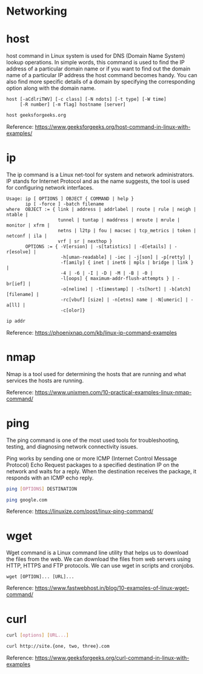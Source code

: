 # Networking

# host
host command in Linux system is used for DNS (Domain Name System) lookup operations. In simple words, this command is used to find the IP address of a particular domain name or if you want to find out the domain name of a particular IP address the host command becomes handy. You can also find more specific details of a domain by specifying the corresponding option along with the domain name.
```
host [-aCdlriTWV] [-c class] [-N ndots] [-t type] [-W time]
     [-R number] [-m flag] hostname [server]
```
```bash
host geeksforgeeks.org
```

Reference: https://www.geeksforgeeks.org/host-command-in-linux-with-examples/

# ip
The ip command is a Linux net-tool for system and network administrators. IP stands for Internet Protocol and as the name suggests, the tool is used for configuring network interfaces.
```
Usage: ip [ OPTIONS ] OBJECT { COMMAND | help }
       ip [ -force ] -batch filename
where  OBJECT := { link | address | addrlabel | route | rule | neigh | ntable |
                   tunnel | tuntap | maddress | mroute | mrule | monitor | xfrm |
                   netns | l2tp | fou | macsec | tcp_metrics | token | netconf | ila |
                   vrf | sr | nexthop }
       OPTIONS := { -V[ersion] | -s[tatistics] | -d[etails] | -r[esolve] |
                    -h[uman-readable] | -iec | -j[son] | -p[retty] |
                    -f[amily] { inet | inet6 | mpls | bridge | link } |
                    -4 | -6 | -I | -D | -M | -B | -0 |
                    -l[oops] { maximum-addr-flush-attempts } | -br[ief] |
                    -o[neline] | -t[imestamp] | -ts[hort] | -b[atch] [filename] |
                    -rc[vbuf] [size] | -n[etns] name | -N[umeric] | -a[ll] |
                    -c[olor]}
```

```bash
ip addr
```

Reference: https://phoenixnap.com/kb/linux-ip-command-examples

# nmap
Nmap is a tool used for determining the hosts that are running and what services the hosts are running.

Reference: https://www.unixmen.com/10-practical-examples-linux-nmap-command/

# ping
The ping command is one of the most used tools for troubleshooting, testing, and diagnosing network connectivity issues.

Ping works by sending one or more ICMP (Internet Control Message Protocol) Echo Request packages to a specified destination IP on the network and waits for a reply. When the destination receives the package, it responds with an ICMP echo reply.
```bash
ping [OPTIONS] DESTINATION
```
```bash
ping google.com
```
Reference: https://linuxize.com/post/linux-ping-command/

# wget
Wget command is a Linux command line utility that helps us to download the files from the web. We can download the files from web servers using HTTP, HTTPS and FTP protocols. We can use wget in scripts and cronjobs.
```
wget [OPTION]... [URL]...
```

Reference: https://www.fastwebhost.in/blog/10-examples-of-linux-wget-command/

# curl
```bash
curl [options] [URL...]
```

```bash
curl http://site.{one, two, three}.com
```

Reference: https://www.geeksforgeeks.org/curl-command-in-linux-with-examples
